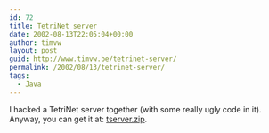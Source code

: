 ```yaml
---
id: 72
title: TetriNet server
date: 2002-08-13T22:05:04+00:00
author: timvw
layout: post
guid: http://www.timvw.be/tetrinet-server/
permalink: /2002/08/13/tetrinet-server/
tags:
  - Java
---
```

I hacked a TetriNet server together (with some really ugly code in it). Anyway, you can get it at: [tserver.zip](http://www.timvw.be/wp-content/code/java/tserver.zip).
